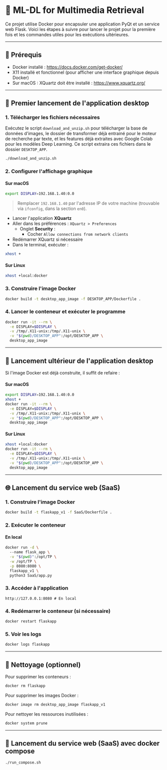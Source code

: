 # 🎯 ML-DL for Multimedia Retrieval

Ce projet utilise Docker pour encapsuler une application PyQt et un service web Flask. Voici les étapes à suivre pour lancer le projet pour la première fois et les commandes utiles pour les exécutions ultérieures.

---

## 🧰 Prérequis

- Docker installé : https://docs.docker.com/get-docker/
- X11 installé et fonctionnel (pour afficher une interface graphique depuis Docker)
- Sur macOS : XQuartz doit être installé : https://www.xquartz.org/

---

## 🚀 Premier lancement de l'application desktop

### 1. Télécharger les fichiers nécessaires

Exécutez le script `download_and_unzip.sh` pour télécharger la base de données d'images, le dossier de transformer déjà entrainé pour le moteur de recherche par texte, et les features déjà extraites avec Google Colab pour les modèles Deep Learning. Ce script extraira ces fichiers dans le dossier `DESKTOP_APP`.
   
```bash
./download_and_unzip.sh
```

### 2. Configurer l'affichage graphique

#### Sur macOS
```bash
export DISPLAY=192.168.1.40:0.0
```
> Remplacer `192.168.1.40` par l'adresse IP de votre machine (trouvable via `ifconfig`, dans la section `en0`).

- Lancer l'application **XQuartz**
- Aller dans les préférences : `XQuartz > Preferences`
  - Onglet **Security** :
    - Cocher `Allow connections from network clients`
- Redémarrer XQuartz si nécessaire
- Dans le terminal, exécuter :
```bash
xhost +
```

#### Sur Linux
```bash
xhost +local:docker
```

### 3. Construire l'image Docker

```bash
docker build -t desktop_app_image -f DESKTOP_APP/Dockerfile .
```

### 4. Lancer le conteneur et exécuter le programme

```bash
docker run -it --rm \
  -e DISPLAY=$DISPLAY \
  -v /tmp/.X11-unix:/tmp/.X11-unix \
  -v "$(pwd)/DESKTOP_APP":/opt/DESKTOP_APP \
  desktop_app_image
```

---

## 🔁 Lancement ultérieur de l'application desktop

Si l'image Docker est déjà construite, il suffit de refaire :

#### Sur macOS
```bash
export DISPLAY=192.168.1.40:0.0
xhost +
docker run -it --rm \
  -e DISPLAY=$DISPLAY \
  -v /tmp/.X11-unix:/tmp/.X11-unix \
  -v "$(pwd)/DESKTOP_APP":/opt/DESKTOP_APP \
  desktop_app_image
```

#### Sur Linux
```bash
xhost +local:docker
docker run -it --rm \
  -e DISPLAY=$DISPLAY \
  -v /tmp/.X11-unix:/tmp/.X11-unix \
  -v "$(pwd)/DESKTOP_APP":/opt/DESKTOP_APP \
  desktop_app_image
```

---

## 🌐 Lancement du service web (SaaS)

### 1. Construire l'image Docker

```bash
docker build -t flaskapp_v1 -f SaaS/Dockerfile .
```

### 2. Exécuter le conteneur

#### En local
```bash
docker run -d \                                 
  --name flask_app \
  -v "$(pwd)":/opt/TP \
  -w /opt/TP \
  -p 8080:8080 \
  flaskapp_v1 \
  python3 SaaS/app.py
```

### 3. Accéder à l'application

```
http://127.0.0.1:8080 # En local
```

### 4. Redémarrer le conteneur (si nécessaire)

```bash
docker restart flaskapp
```

### 5. Voir les logs

```bash
docker logs flaskapp
```

---

## 🧹 Nettoyage (optionnel)

Pour supprimer les conteneurs :

```bash
docker rm flaskapp
```

Pour supprimer les images Docker :

```bash
docker image rm desktop_app_image flaskapp_v1
```

Pour nettoyer les ressources inutilisées :

```bash
docker system prune
```

---

## 🚀 Lancement du service web (SaaS) avec docker compose

```bash
./run_compose.sh
```

